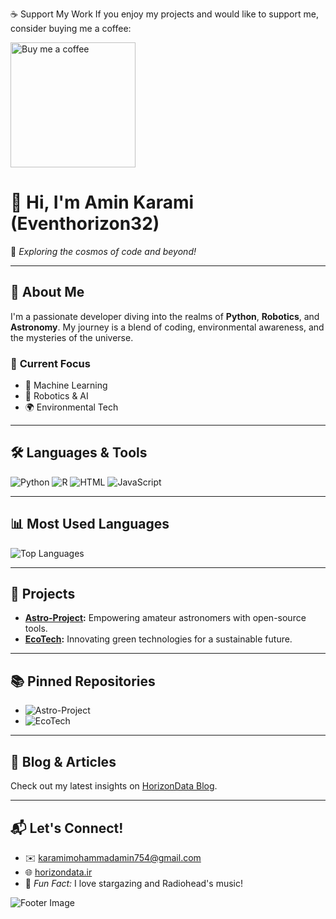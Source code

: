 ☕ Support My Work
If you enjoy my projects and would like to support me, consider buying me a coffee:

<a href="https://www.coffeebede.com/mak"><img src="https://coffeebede.ir/DashboardTemplateV2/app-assets/images/banner/default-yellow.svg" alt="Buy me a coffee" style="width:200px;height:auto;"></a>



# 👋 Hi, I'm **Amin Karami** (Eventhorizon32)

🌟 *Exploring the cosmos of code and beyond!*

---

## 🎨 **About Me**
I'm a passionate developer diving into the realms of **Python**, **Robotics**, and **Astronomy**. My journey is a blend of coding, environmental awareness, and the mysteries of the universe.

### 🔭 **Current Focus**
- 🧠 Machine Learning
- 🤖 Robotics & AI
- 🌍 Environmental Tech

---

## 🛠️ **Languages & Tools**
![Python](https://img.shields.io/badge/Python-3776AB?style=for-the-badge&logo=python&logoColor=white)
![R](https://img.shields.io/badge/R-276DC3?style=for-the-badge&logo=r&logoColor=white)
![HTML](https://img.shields.io/badge/HTML5-E34F26?style=for-the-badge&logo=html5&logoColor=white)
![JavaScript](https://img.shields.io/badge/JavaScript-F7DF1E?style=for-the-badge&logo=javascript&logoColor=black)

---

## 📊 **Most Used Languages**
![Top Languages](https://github-readme-stats.vercel.app/api/top-langs/?username=Eventhorizon32&layout=compact&theme=radical)

---

## 🌌 **Projects**
- **[Astro-Project](https://github.com/Eventhorizon32/Astro-Project):** Empowering amateur astronomers with open-source tools.
- **[EcoTech](https://github.com/Eventhorizon32/EcoTech):** Innovating green technologies for a sustainable future.

---

## 📚 **Pinned Repositories**
- ![Astro-Project](https://img.shields.io/static/v1?label=Astro-Project&message=Python&color=3776AB)
- ![EcoTech](https://img.shields.io/static/v1?label=EcoTech&message=Python&color=28A745)

---

## 📝 **Blog & Articles**
Check out my latest insights on [HorizonData Blog](https://horizondata.ir/blog).

---

## 📬 **Let's Connect!**
- ✉️ [karamimohammadamin754@gmail.com](mailto:karamimohammadamin754@gmail.com)
- 🌐 [horizondata.ir](https://horizondata.ir)
- 🌠 *Fun Fact:* I love stargazing and Radiohead's music!

![Footer Image](https://via.placeholder.com/800x100.png?text=Explore+the+universe+with+code)


